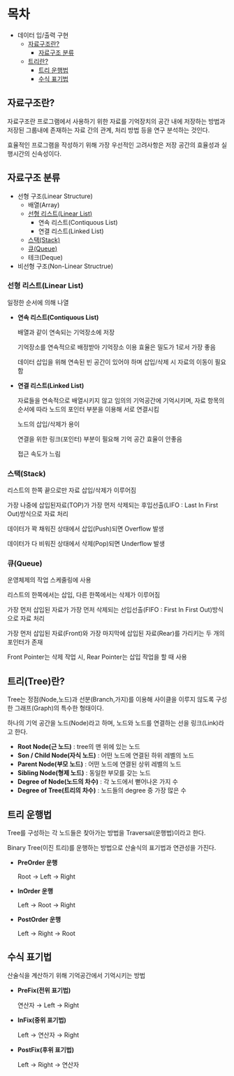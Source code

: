# 목차
* 데이터 입/출력 구현
    * [자료구조란?]()
        * [자료구조 분류]()
    * [트리란?]()
        * [트리 운행법]()
        * [수식 표기법]()

## 자료구조란?
자료구조란 프로그램에서 사용하기 위한 자료를 기억장치의 공간 내에 저장하는 방법과 저장된 그룹내에 존재하는 자료 간의 관계, 처리 방법 등을 연구 분석하는 것인다.

효율적인 프로그램을 작성하기 위해 가장 우선적인 고려사항은 저장 공간의 효율성과 실행시간의 신속성이다.

## 자료구조 분류
* 선형 구조(Linear Structure)
    * 배열(Array)
    * [선형 리스트(Linear List)]()
        * 연속 리스트(Contiquous List)
        * 연결 리스트(Linked List)
    * [스택(Stack)]()
    * [큐(Queue)]()
    * 테크(Deque)
* 비선형 구조(Non-Linear Structrue)

### 선형 리스트(Linear List)
일정한 순서에 의해 나열

* **연속 리스트(Contiquous List)**

    배열과 같이 연속되는 기억장소에 저장

    기억장소를 연속적으로 배정받아 기억장소 이용 효율은 밀도가 1로서 가장 좋음

    데이터 삽입을 위해 연속된 빈 공간이 있어야 하며 삽입/삭제 시 자료의 이동이 필요함

* **연결 리스트(Linked List)**

    자료들을 연속적으로 배열시키지 않고 임의의 기억공간에 기억시키며, 자료 항목의 순서에 따라 노드의 포인터 부분을 이용해 서로 연결시킴
    
    노드의 삽입/삭제가 용이

    연결을 위한 링크(포인터) 부분이 필요해 기억 공간 효율이 안좋음

    접근 속도가 느림

### 스택(Stack)
리스트의 한쪽 끝으로만 자료 삽입/삭제가 이루어짐

가장 나중에 삽입된자료(TOP)가 가장 먼저 삭제되는 후입선출(LIFO : Last In First Out)방식으로 자료 처리

데이터가 꽉 채워진 상태에서 삽입(Push)되면 Overflow 발생

데이터가 다 비워진 상태에서 삭제(Pop)되면 Underflow 발생

### 큐(Queue)
운영체제의 작업 스케줄링에 사용

리스트의 한쪽에서는 삽입, 다른 한쪽에서는 삭제가 이루어짐

가장 먼저 삽입된 자료가 가장 먼저 삭제되는 선입선출(FIFO : First In First Out)방식으로 자료 처리

가장 먼저 삽입된 자료(Front)와 가장 마지막에 삽입된 자료(Rear)를 가리키는 두 개의 포인터가 존재

Front Pointer는 삭제 작업 시, Rear Pointer는 삽입 작업을 할 때 사용

## 트리(Tree)란?
Tree는 정점(Node,노드)과 선분(Branch,가지)를 이용해 사이클을 이루지 않도록 구성한 그래프(Graph)의 특수한 형태이다.

하나의 기억 공간을 노드(Node)라고 하며, 노드와 노드를 연결하는 선을 링크(Link)라고 한다.

* **Root Node(근 노드)** : tree의 맨 위에 있는 노드
* **Son / Child Node(자식 노드)** : 어떤 노드에 연결된 하위 레벨의 노드
* **Parent Node(부모 노드)** : 어떤 노드에 연결된 상위 레벨의 노드
* **Sibling Node(형제 노드)** : 동일한 부모를 갖는 노드
* **Degree of Node(노드의 차수)** : 각 노드에서 뻗어나온 가지 수
* **Degree of Tree(트리의 차수)** : 노드들의 degree 중 가장 많은 수

## 트리 운행법
Tree를 구성하는 각 노드들은 찾아가는 방법을 Traversal(운행법)이라고 한다.

Binary Tree(이진 트리)를 운행하는 방법으로 산술식의 표기법과 연관성을 가진다.

* **PreOrder 운행**

    Root → Left → Right

* **InOrder 운행**

    Left → Root → Right

* **PostOrder 운행**

    Left → Right → Root

## 수식 표기법
산술식을 계산하기 위해 기억공간에서 기억시키는 방법

* **PreFix(전위 표기법)**

    연산자 → Left → Right


* **InFix(중위 표기법)**

    Left → 연산자 → Right

* **PostFix(후위 표기법)**

    Left → Right → 연산자